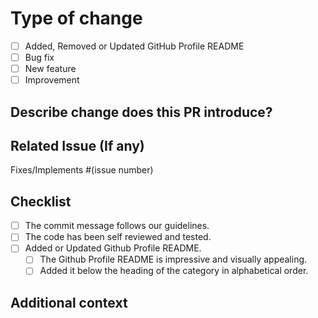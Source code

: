 # Type of change

- [ ] Added, Removed or Updated GitHub Profile README
- [ ] Bug fix
- [ ] New feature
- [ ] Improvement

## Describe change does this PR introduce?

<!--
If you've added, removed, or updated your GitHub Profile README, please take a moment to describe the changes.
--->

<!--
Similarly, if you've made any changes to your site, please provide a clear and precise description of the changes, including any relevant motivation and context. Additionally, please list any dependencies that are required for this change to be implemented.
--->

## Related Issue (If any)

Fixes/Implements #(issue number)

## Checklist

- [ ] The commit message follows our guidelines.
- [ ] The code has been self reviewed and tested.
- [ ] Added or Updated Github Profile README.
  - [ ] The Github Profile README is impressive and visually appealing.
  - [ ] Added it below the heading of the category in alphabetical order.

## Additional context

<!--
If you've added, removed, or updated your GitHub Profile README:

- Link of the Github Profile
- Screenshots of the Github Profile README
- Any other relevant information
--->

<!--
Similarly, if you've made any changes to the site:

- Screenshots or mockups, if applicable
- Environment details (e.g. browser, operating system, version of the project)
- Any other relevant information
--->
